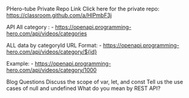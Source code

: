 PHero-tube
Private Repo Link
Click here for the private repo: https://classroom.github.com/a/HIPmbF3j

API
All category : - https://openapi.programming-hero.com/api/videos/categories

ALL data by categoryId
URL Format: - https://openapi.programming-hero.com/api/videos/category/${id}

Example: - https://openapi.programming-hero.com/api/videos/category/1000

Blog Questions
Discuss the scope of var, let, and const
Tell us the use cases of null and undefined
What do you mean by REST API?
